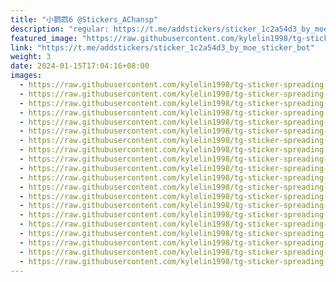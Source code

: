```yaml
---
title: "小鹦鹉6 @Stickers_AChansp"
description: "regular: https://t.me/addstickers/sticker_1c2a54d3_by_moe_sticker_bot"
featured_image: "https://raw.githubusercontent.com/kylelin1998/tg-sticker-spreading-worldwide-images/main/img/128d216d-153e-469a-8654-bb5ab8fc250e.jpg"
link: "https://t.me/addstickers/sticker_1c2a54d3_by_moe_sticker_bot"
weight: 3
date: 2024-01-15T17:04:16+08:00
images:
  - https://raw.githubusercontent.com/kylelin1998/tg-sticker-spreading-worldwide-images/main/img/128d216d-153e-469a-8654-bb5ab8fc250e.jpg
  - https://raw.githubusercontent.com/kylelin1998/tg-sticker-spreading-worldwide-images/main/img/c613371f-9ba9-4a91-b0e2-13a46e5ea185.jpg
  - https://raw.githubusercontent.com/kylelin1998/tg-sticker-spreading-worldwide-images/main/img/aec1fd34-9aa6-416c-947d-f7cf480f0feb.jpg
  - https://raw.githubusercontent.com/kylelin1998/tg-sticker-spreading-worldwide-images/main/img/af81122c-c969-4b9b-a363-edda419f4a4a.jpg
  - https://raw.githubusercontent.com/kylelin1998/tg-sticker-spreading-worldwide-images/main/img/88ed8449-5cad-4b67-a662-bd63951d31ab.jpg
  - https://raw.githubusercontent.com/kylelin1998/tg-sticker-spreading-worldwide-images/main/img/da051dd2-114b-4d7b-a050-608c7436d59d.jpg
  - https://raw.githubusercontent.com/kylelin1998/tg-sticker-spreading-worldwide-images/main/img/87c96db8-6e1e-433b-9f22-af176945b737.jpg
  - https://raw.githubusercontent.com/kylelin1998/tg-sticker-spreading-worldwide-images/main/img/5d7ed99f-b09b-4f4b-8172-d3bea2dc6cea.jpg
  - https://raw.githubusercontent.com/kylelin1998/tg-sticker-spreading-worldwide-images/main/img/cab5d852-c16e-4460-a8df-9f97d6eecf42.jpg
  - https://raw.githubusercontent.com/kylelin1998/tg-sticker-spreading-worldwide-images/main/img/98d9439b-3081-4717-9f45-2d23579f6366.jpg
  - https://raw.githubusercontent.com/kylelin1998/tg-sticker-spreading-worldwide-images/main/img/2ab67246-1612-4e8b-9dbe-3e0f072b91fa.jpg
  - https://raw.githubusercontent.com/kylelin1998/tg-sticker-spreading-worldwide-images/main/img/a6d45e6c-f5f2-4edb-89a0-379f24149211.jpg
  - https://raw.githubusercontent.com/kylelin1998/tg-sticker-spreading-worldwide-images/main/img/8ff9def9-4a64-4fe6-93fc-a7ec53b982dc.jpg
  - https://raw.githubusercontent.com/kylelin1998/tg-sticker-spreading-worldwide-images/main/img/b8cbdcb5-d8b5-43ae-9b9b-72649428abfc.jpg
  - https://raw.githubusercontent.com/kylelin1998/tg-sticker-spreading-worldwide-images/main/img/c96325f9-d7c2-431b-8660-e284a5c09b18.jpg
  - https://raw.githubusercontent.com/kylelin1998/tg-sticker-spreading-worldwide-images/main/img/749118d4-5c0c-4ba3-838a-c3f38aa4ca08.jpg
  - https://raw.githubusercontent.com/kylelin1998/tg-sticker-spreading-worldwide-images/main/img/805db29f-f019-437e-8403-a2d5653c8753.jpg
  - https://raw.githubusercontent.com/kylelin1998/tg-sticker-spreading-worldwide-images/main/img/25643089-8c6f-42be-9207-e4d8c453f548.jpg
  - https://raw.githubusercontent.com/kylelin1998/tg-sticker-spreading-worldwide-images/main/img/d3707786-3113-4519-a9fd-91394998eef5.jpg
  - https://raw.githubusercontent.com/kylelin1998/tg-sticker-spreading-worldwide-images/main/img/25c8a7fc-2fda-4015-b6ff-0508bf458b5d.jpg
---
```

